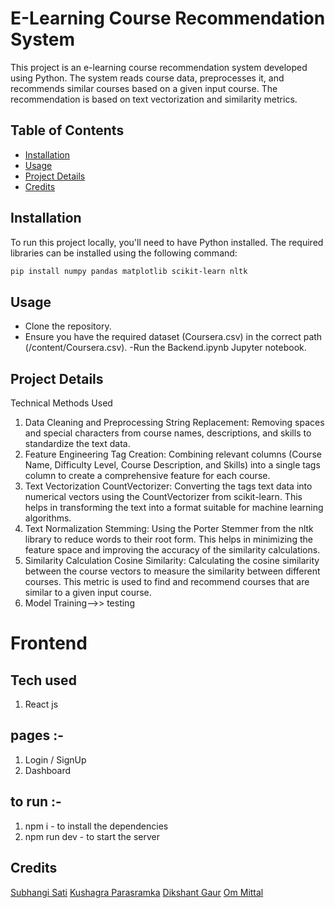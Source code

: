 # E-Learning Course Recommendation System

This project is an e-learning course recommendation system developed using Python. The system reads course data, preprocesses it, and recommends similar courses based on a given input course. The recommendation is based on text vectorization and similarity metrics.

## Table of Contents
- [Installation](#installation)
- [Usage](#usage)
- [Project Details](#project-details)
- [Credits](#credits)


## Installation

To run this project locally, you'll need to have Python installed. The required libraries can be installed using the following command:

```bash
pip install numpy pandas matplotlib scikit-learn nltk
```



## Usage
- Clone the repository.
- Ensure you have the required dataset (Coursera.csv) in the correct path (/content/Coursera.csv).
-Run the Backend.ipynb Jupyter notebook.


## Project Details
Technical Methods Used

1. Data Cleaning and Preprocessing
String Replacement: Removing spaces and special characters from course names, descriptions, and skills to standardize the text data.
2. Feature Engineering
Tag Creation: Combining relevant columns (Course Name, Difficulty Level, Course Description, and Skills) into a single tags column to create a comprehensive feature for each course.
3. Text Vectorization
CountVectorizer: Converting the tags text data into numerical vectors using the CountVectorizer from scikit-learn. This helps in transforming the text into a format suitable for machine learning algorithms.
4. Text Normalization
Stemming: Using the Porter Stemmer from the nltk library to reduce words to their root form. This helps in minimizing the feature space and improving the accuracy of the similarity calculations.
5. Similarity Calculation
Cosine Similarity: Calculating the cosine similarity between the course vectors to measure the similarity between different courses. This metric is used to find and recommend courses that are similar to a given input course.
6. Model Training-->> testing



# Frontend

## Tech used
1. React js

## pages :-
1. Login / SignUp
2. Dashboard

## to run :-
1. npm i - to install the dependencies
2. npm run dev - to start the server

## Credits
[Subhangi Sati](https://github.com/SubhangiSati)
[Kushagra Parasramka](https://github.com/KushagraParasramka)
[Dikshant Gaur](https://github.com/Dikshantgaur313)
[Om Mittal](https://github.com/OMRAKESHMITTAL)

